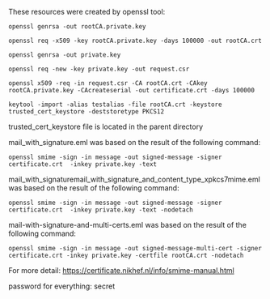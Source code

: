 These resources were created by openssl tool:

```
openssl genrsa -out rootCA.private.key

openssl req -x509 -key rootCA.private.key -days 100000 -out rootCA.crt

openssl genrsa -out private.key

openssl req -new -key private.key -out request.csr

openssl x509 -req -in request.csr -CA rootCA.crt -CAkey rootCA.private.key -CAcreateserial -out certificate.crt -days 100000

keytool -import -alias testalias -file rootCA.crt -keystore trusted_cert_keystore -deststoretype PKCS12
```

trusted_cert_keystore file is located in the parent directory

mail_with_signature.eml was based on the result of the following command:
```
openssl smime -sign -in message -out signed-message -signer certificate.crt  -inkey private.key -text
```

mail_with_signaturemail_with_signature_and_content_type_xpkcs7mime.eml was based on the result of the following command:
```
openssl smime -sign -in message -out signed-message -signer certificate.crt  -inkey private.key -text -nodetach
```

mail-with-signature-and-multi-certs.eml was based on the result of the following command:
```
openssl smime -sign -in message -out signed-message-multi-cert -signer certificate.crt -inkey private.key -certfile rootCA.crt -nodetach
```

For more detail: https://certificate.nikhef.nl/info/smime-manual.html

password for everything: secret
